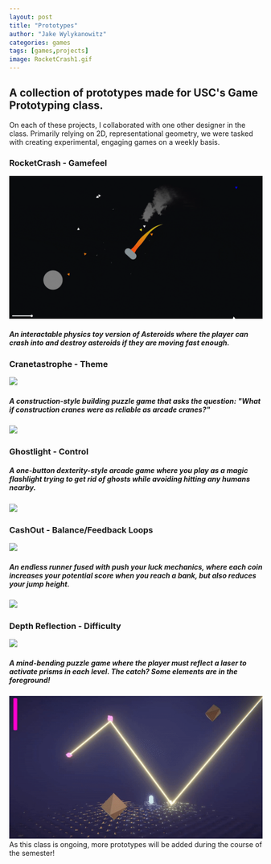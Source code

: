```yaml
---
layout: post
title: "Prototypes"
author: "Jake Wylykanowitz"
categories: games
tags: [games,projects]
image: RocketCrash1.gif
---
```


## A collection of prototypes made for USC's Game Prototyping class.
On each of these projects, I collaborated with one other designer in the class. Primarily relying on 2D, representational geometry, we were tasked with creating experimental, engaging games on a weekly basis.
### RocketCrash - Gamefeel
![](/assets/img/RocketCrash2.gif)
##### An interactable physics toy version of Asteroids where the player can crash into and destroy asteroids if they are moving fast enough.

### Cranetastrophe - Theme
![](/assets/img/Cranetastrophe2.gif)
##### A construction-style building puzzle game that asks the question: "What if construction cranes were as reliable as arcade cranes?"
![](/assets/img/Cranetastrophe1.gif)
### Ghostlight - Control
##### A one-button dexterity-style arcade game where you play as a magic flashlight trying to get rid of ghosts while avoiding hitting any humans nearby. 
![](/assets/img/Ghostlight2.gif)
### CashOut - Balance/Feedback Loops
![](/assets/img/CashOut1.gif)
##### An endless runner fused with push your luck mechanics, where each coin increases your potential score when you reach a bank, but also reduces your jump height.
![](/assets/img/CashOut2.gif)
### Depth Reflection - Difficulty 
![](/assets/img/DepthReflection1.gif)
##### A mind-bending puzzle game where the player must reflect a laser to activate prisms in each level. The catch? Some elements are in the foreground!
![](/assets/img/DepthReflection2.gif)
As this class is ongoing, more prototypes will be added during the course of the semester!
